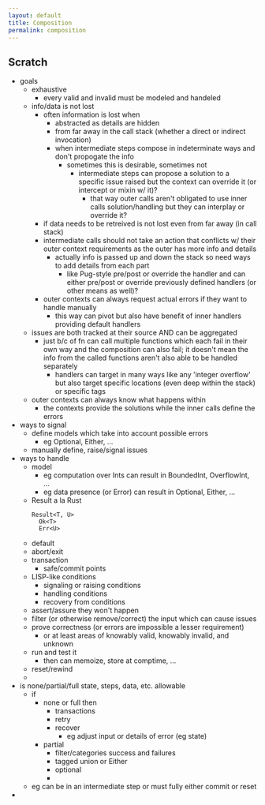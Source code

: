 ```yaml
---
layout: default
title: Composition
permalink: composition
---
```


## Scratch
* goals
  * exhaustive
    * every valid and invalid must be modeled and handeled
  * info/data is not lost
    * often information is lost when
      * abstracted as details are hidden
      * from far away in the call stack (whether a direct or indirect invocation)
      * when intermediate steps compose in indeterminate ways and don't propogate the info
         * sometimes this is desirable, sometimes not
            * intermediate steps can propose a solution to a specific issue raised but the context can override it (or intercept or mixin w/ it)?
              * that way outer calls aren't obligated to use inner calls solution/handling but they can interplay or override it?
    * if data needs to be retreived is not lost even from far away (in call stack)
    * intermediate calls should not take an action that conflicts w/ their outer context requirements as the outer has more info and details
      * actually info is passed up and down the stack so need ways to add details from each part
        * like Pug-style pre/post or override the handler and can either pre/post or override previously defined handlers (or other means as well)?
    * outer contexts can always request actual errors if they want to handle manually
      * this way can pivot but also have benefit of inner handlers providing default handlers
  * issues are both tracked at their source AND can be aggregated
    * just b/c of fn can call multiple functions which each fail in their own way and the composition can also fail; it doesn't mean the info from the called functions aren't also able to be handled separately
      * handlers can target in many ways like any 'integer overflow' but also target specific locations (even deep within the stack) or specific tags
  * outer contexts can always know what happens within
    * the contexts provide the solutions while the inner calls define the errors
* ways to signal
  * define models which take into account possible errors
    * eg Optional, Either, ...
  * manually define, raise/signal issues
* ways to handle
  * model
    * eg computation over Ints can result in BoundedInt, OverflowInt, ...
    * eg data presence (or Error) can result in Optional, Either, ...
  * Result a la Rust
    ```
    Result<T, U>
      Ok<T>
      Err<U>
    ```
  * default
  * abort/exit
  * transaction
    * safe/commit points
  * LISP-like conditions
    * signaling or raising conditions
    * handling conditions
    * recovery from conditions
  * assert/assure they won't happen
  * filter (or otherwise remove/correct) the input which can cause issues
  * prove correctness (or errors are impossible a lesser requirement)
    * or at least areas of knowably valid, knowably invalid, and unknown
  * run and test it
    * then can memoize, store at comptime, ...
  * reset/rewind
  * 
* is none/partial/full state, steps, data, etc. allowable
  * if
    * none or full then
      * transactions
      * retry
      * recover
        * eg adjust input or details of error (eg state)
    * partial
      * filter/categories success and failures
      * tagged union or Either
      * optional
      * 
  * eg can be in an intermediate step or must fully either commit or reset
* 

